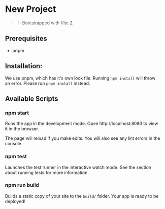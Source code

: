 # New Project

> ✨ Bootstrapped with Vite 2.

## Prerequisites

- pnpm

## Installation:

We use pnpm, which has it's own lock file. Running `npm install` will throw an error.
Please run `pnpm install` instead.

## Available Scripts

### npm start

Runs the app in the development mode.
Open http://localhost:8080 to view it in the browser.

The page will reload if you make edits.
You will also see any lint errors in the console.

### npm test

Launches the test runner in the interactive watch mode.
See the section about running tests for more information.

### npm run build

Builds a static copy of your site to the `build/` folder.
Your app is ready to be deployed!

